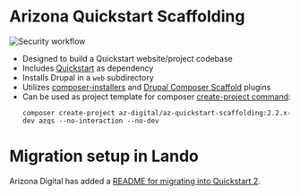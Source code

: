 # Arizona Quickstart Scaffolding

![Security workflow](https://github.com/az-digital/az-quickstart-scaffolding/workflows/Security%20workflow/badge.svg)

- Designed to build a Quickstart website/project codebase
- Includes [Quickstart](https://github.com/az-digital/az_quickstart) as dependency
- Installs Drupal in a `web` subdirectory
- Utilizes [composer-installers](https://github.com/composer/installers) and [Drupal Composer Scaffold](https://github.com/drupal/core-composer-scaffold) plugins
- Can be used as project template for composer [create-project command](https://getcomposer.org/doc/03-cli.md#create-project):
  ```
  composer create-project az-digital/az-quickstart-scaffolding:2.2.x-dev azqs --no-interaction --no-dev
  ```


# Migration setup in Lando

Arizona Digital has added a [README for migrating into Quickstart
2](https://github.com/az-digital/az_quickstart/blob/main/modules/custom/az_migration/README.md).